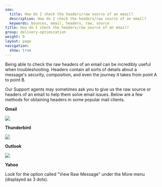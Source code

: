 ```yaml
---
seo:
  title: How do I check the headers/raw source of an email?
  description: How do I check the headers/raw source of an email?
  keywords: bounces, email, headers, raw, source
title: How do I check the headers/raw source of an email?
group: delivery-optimization
weight: 0
layout: page
navigation:
  show: true
---
```


Being able to check the raw headers of an email can be incredibly useful when troubleshooting. Headers contain all sorts of details about a message's security, composition, and even the journey it takes from point A to point B.

Our Support agents may sometimes ask you to give us the raw source or headers of an email to help them solve email issues. Below are a few methods for obtaining headers in some popular mail clients. 

 

**Gmail**

![]({{root_url}}/images/headersgif2.gif)

 

 

 

**Thunderbird**

![]({{root_url}}/images/TbirdheadersGIF.gif)

 

 

 

**Outlook**

![]({{root_url}}/images/Outlookheaders.gif)

 

 

**Yahoo**

Look for the option called "View Raw Message" under the More menu (displayed as 3 dots).

 

 

 

